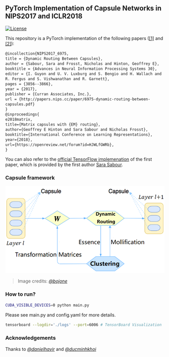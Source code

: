 ## PyTorch Implementation of Capsule Networks in NIPS2017 and ICLR2018
[![License](https://img.shields.io/github/license/mashape/apistatus.svg?maxAge=2592000)](LICENSE)

This repository is a PyTorch implementation of the following papers ([[1]](http://papers.nips.cc/paper/6975-dynamic-routing-between-capsules.pdf) and [[2]](https://openreview.net/pdf?id=HJWLfGWRb)):
```
@incollection{NIPS2017_6975,
title = {Dynamic Routing Between Capsules},
author = {Sabour, Sara and Frosst, Nicholas and Hinton, Geoffrey E},
booktitle = {Advances in Neural Information Processing Systems 30},
editor = {I. Guyon and U. V. Luxburg and S. Bengio and H. Wallach and R. Fergus and S. Vishwanathan and R. Garnett},
pages = {3856--3866},
year = {2017},
publisher = {Curran Associates, Inc.},
url = {http://papers.nips.cc/paper/6975-dynamic-routing-between-capsules.pdf}
}
@inproceedings{
e2018matrix,
title={Matrix capsules with {EM} routing},
author={Geoffrey E Hinton and Sara Sabour and Nicholas Frosst},
booktitle={International Conference on Learning Representations},
year={2018},
url={https://openreview.net/forum?id=HJWLfGWRb},
}
```

You can also refer to the [official TensorFlow implemenation](https://github.com/Sarasra/models/tree/master/research/capsules) of the first paper, which is provided by the first author [Sara Sabour](https://github.com/Sarasra/).

### Capsule framework
![Capsule framework](capsule-framework.png)
> Image credits: [_@bojone_](https://github.com/bojone)
 
### How to run?
```bash
CUDA_VISIBLE_DEVICES=0 python main.py
```
Please see main.py and config.yaml for more details.
```bash
tensorboard --logdir='./logs' --port=6006 # TensorBoard Visualization
```

### Acknowledgements
Thanks to [_@danielhavir_](https://github.com/danielhavir/capsule-network) and [_@ducminhkhoi_](https://github.com/ducminhkhoi/EM_Capsules)


